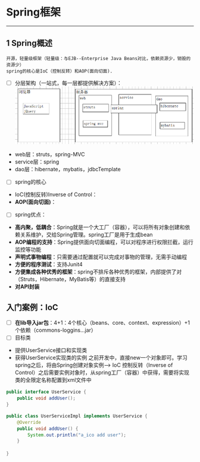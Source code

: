 # Spring框架

* * *
## 1 Spring概述
	开源，轻量级框架（轻量级：与EJB--Enterprise Java Beans对比，依赖资源少，销毁的资源少）
	spring的核心是IoC（控制反转）和AOP(面向切面).
- [ ] 分层架构（一站式，每一层都提供解决方案）：
![框架结构图](https://github.com/ShaneHolmes/Hibernate-Spring-Struts/blob/master/Spring/Images/structure.png)
- web层：struts，spring-MVC
- service层：spring
- dao层：hibernate，mybatis，jdbcTemplate
- [ ] spring的核心 
- IoC(控制反转)Inverse of Control：
- **AOP(面向切面)**：
- [ ] spring优点：
- **高内聚，低耦合**：Spring就是一个大工厂（容器），可以将所有对象创建和依赖关系维护，交给Spring管理。spring工厂是用于生成bean
- **AOP编程的支持**：Spring提供面向切面编程，可以对程序进行权限拦截，运行监控等功能
- **声明式事物编程**：只需要通过配置就可以完成对事物的管理，无需手动编程
- **方便的程序测试**：支持Junit4
- **方便集成各种优秀的框架**：spring不排斥各种优秀的框架，内部提供了对（Struts，Hibernate，MyBatis等）的直接支持
- **对API封装**
## 入门案例：IoC
- [ ] **在lib导入jar包**：4+1：4个核心（beans、core、context、expression）+1个依赖（commons-loggins...jar）
- [ ] 目标类
- 提供UserService接口和实现类
- 获得UserService实现类的实例
之前开发中，直接new一个对象即可。学习spring之后，将由Spring创建对象实例--> IoC 控制反转（Inverse of  Control）之后需要实例对象时，从spring工厂（容器）中获得，需要将实现类的全限定名称配置到xml文件中
```Java
public interface UserService {
	public void addUser();
}
```
```Java
public class UserServiceImpl implements UserService {
	@Override
	public void addUser() {
		System.out.println("a_ico add user");
	}

}
```

